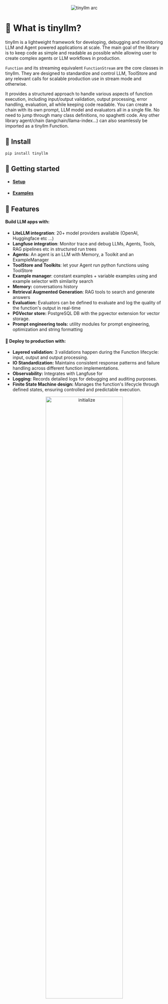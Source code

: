 <p align="center">
    <img src="https://github.com/zozoheir/tinyllm/assets/42655961/28d13a6a-8366-497f-b3e8-8be262f5b9fd" alt="tinyllm arc">
</p>



# 🚀 What is tinyllm?
tinyllm is a lightweight framework for developing, debugging and monitoring LLM and Agent powered applications at scale. The main goal of the library is to keep code as simple and readable as possible while allowing user to create complex agents or LLM workflows in production.

`Function` and its streaming equivalent `FunctionStream` are the core classes in tinyllm. They are designed to standardize and control LLM, ToolStore and any relevant calls for scalable production use in stream mode and otherwise.

It provides a structured approach to handle various aspects of function execution, including input/output validation, output processing, error handling, evaluation, all while keeping code readable. You can create a chain with its own prompt, LLM model and evaluators all in a single file. No need to jump through many class definitions, no spaghetti code. Any other library agent/chain (langchain/llama-index...) can also seamlessly be imported as a tinyllm Function.


## 🚀 Install
```
pip install tinyllm
```

## 🚀 Getting started
* ####  [Setup](https://github.com/zozoheir/tinyllm/blob/main/docs/setup.md)
* ####  [Examples](https://github.com/zozoheir/tinyllm/blob/main/docs/examples/)


## 🚀 Features
#### Build LLM apps with:
- **LiteLLM integration**: 20+ model providers available (OpenAI, Huggingface etc ...)
- **Langfuse integration**: Monitor trace and debug LLMs, Agents, Tools, RAG pipelines etc in structured run trees
- **Agents:** An agent is an LLM with Memory, a Toolkit and an ExampleManager
- **ToolStore and Toolkits**: let your Agent run python functions using ToolStore
- **Example manager**: constant examples + variable examples using and example selector with similarity search
- **Memory:** conversations history
- **Retrieval Augmented Generation**: RAG tools to search and generate answers
- **Evaluation:** Evaluators can be defined to evaluate and log the quality of the function's output in real-time
- **PGVector store:** PostgreSQL DB with the pgvector extension for vector storage.
- **Prompt engineering tools:** utility modules for prompt engineering, optimization and string formatting

#### 🚀 Deploy to production with:
- **Layered validation:** 3 validations happen during the Function lifecycle: input, output and output processing.
- **IO Standardization:** Maintains consistent response patterns and failure handling across different function implementations.
- **Observability:** Integrates with Langfuse for
- **Logging:** Records detailed logs for debugging and auditing purposes.
- **Finite State Machine design:** Manages the function's lifecycle through defined states, ensuring controlled and predictable execution.



<p align="center">
    <img src="https://github.com/zozoheir/tinyllm/assets/42655961/0284f94d-7c5d-4abb-900d-3fc3381d61dc" width="70%" height="70%" alt="initialize">
</p>


## Background and goals
Many of the LLM libraries today (langchain, llama-index, deep pavlov...) have made serious software design commitments which I believe were too early to make given the infancy of the industry.
The goals of tinyllm are:
* **Solve painpoints from current libraries**: lack of composability (within + between libraries), complex software designs, code readability, debugging and logging.
* **High level, robust abstractions**: tinyllm is designed to be as simple as possible to use and integrate with existing and living codebases.
* **Human and machine readable code** to enable AI powered and autonomous chain development

## API model
LLM Functions are designed to behave like a web API. All Functions will always, even if failed, return a dictionary response.

#### Validation
Validations are defined through a Pydantic model and are provided to the Function using input_validator, output_validator and output_processing_validator args to a Function

## Tracing
tinyllm is integrated with Langfuse for tracing chains, functions and agents.
![Screenshot 2023-08-11 at 12 45 07 PM](https://github.com/zozoheir/tinyllm/assets/42655961/4d7c6ae9-e9a3-4795-9496-ad7905bc361e)

### Managing configs and credentials
Configs are managed through a tinyllm.yaml file. It gets picked up at runtime in tinyllm.__init__ and can be placed in any of /DocumentStore, the root folder, or the current working directory. Here is a sample yaml config file:
```yaml
LLM_PROVIDERS:
  OPENAI_API_KEY: ""
LANGFUSE:
  LANGFUSE_PUBLIC_KEY: ""
  LANGFUSE_SECRET_KEY: ""
POSTGRES:
  USERNAME: ""
  PASSWORD: ""
  HOST: ""
  PORT: 
  NAME: ""
```

## ⚡ Concurrency vs Parallelism vs Chaining
These tend to be confusing across the board. Here's a quick explanation:
- **Concurrency** : This means more than 1 Input/Ouput request at a time. Just like you can download 10 files 
concurrently on your web browser, you can call 10 APIs concurrently.
- **Chaining** : An ordered list of Functions where a Function's output is the input of the next Function in the chain.
- **Parallelism** : compute/calculations being performed on more than 1 process/CPU Core on the same machine. This is what 
model providers like OpenAI do using large GPU clusters (Nvidia, AMD...). This is used for "CPU Bound" tasks.

Tinyllm does not care about Parallelism. Parallelism is implemented by LLM providers
on a GPU/CPU level and should be abstracted away using an LLM microservice.
Tinyllm only cares about Concurrency, Chaining and organizing IO Bound tasks.

### Logging
Finite state machine with predictable and controlled state transitions for easy debugging of your chains/compute graphs.

Below is the trace for asking "What is the user's birthday" to an Agent with a get_user_property Tool. 

```
INFO | tinyllm.function | 2023-12-25 19:37:10,617 : [Standard example selector] transition to: States.INIT 
INFO | tinyllm.function | 2023-12-25 19:37:12,720 : [BufferMemory] transition to: States.INIT 
INFO | tinyllm.function | 2023-12-25 19:37:12,729 : [get_user_property] transition to: States.INIT 
INFO | tinyllm.function | 2023-12-25 19:37:12,729 : [Toolkit] transition to: States.INIT 
INFO | tinyllm.function | 2023-12-25 19:37:12,731 : [LiteLLM] transition to: States.INIT 
INFO | tinyllm.function | 2023-12-25 19:37:12,732 : [BufferMemory] transition to: States.INIT 
INFO | tinyllm.function | 2023-12-25 19:37:12,732 : [AnswerCorrectnessEvaluator] transition to: States.INIT 
INFO | tinyllm.function | 2023-12-25 19:37:12,732 : [Agent] transition to: States.INIT 
INFO | tinyllm.function | 2023-12-25 19:37:12,737 : [Agent] transition to: States.INPUT_VALIDATION 
INFO | tinyllm.function | 2023-12-25 19:37:12,737 : [Agent] transition to: States.RUNNING 
INFO | tinyllm.function | 2023-12-25 19:37:12,739 : [LiteLLM] transition to: States.INPUT_VALIDATION 
INFO | tinyllm.function | 2023-12-25 19:37:12,740 : [LiteLLM] transition to: States.RUNNING 
INFO | tinyllm.function | 2023-12-25 19:37:13,547 : [LiteLLM] transition to: States.OUTPUT_VALIDATION 
INFO | tinyllm.function | 2023-12-25 19:37:13,548 : [LiteLLM] transition to: States.PROCESSING_OUTPUT 
INFO | tinyllm.function | 2023-12-25 19:37:13,548 : [LiteLLM] transition to: States.PROCESSED_OUTPUT_VALIDATION 
INFO | tinyllm.function | 2023-12-25 19:37:13,548 : [LiteLLM] transition to: States.COMPLETE 
INFO | tinyllm.function | 2023-12-25 19:37:13,899 : [BufferMemory] transition to: States.INPUT_VALIDATION 
INFO | tinyllm.function | 2023-12-25 19:37:13,899 : [BufferMemory] transition to: States.RUNNING 
INFO | tinyllm.function | 2023-12-25 19:37:13,899 : [BufferMemory] transition to: States.OUTPUT_VALIDATION 
INFO | tinyllm.function | 2023-12-25 19:37:13,899 : [BufferMemory] transition to: States.PROCESSING_OUTPUT 
INFO | tinyllm.function | 2023-12-25 19:37:13,900 : [BufferMemory] transition to: States.PROCESSED_OUTPUT_VALIDATION 
INFO | tinyllm.function | 2023-12-25 19:37:13,900 : [BufferMemory] transition to: States.COMPLETE 
INFO | tinyllm.function | 2023-12-25 19:37:14,444 : [BufferMemory] transition to: States.INPUT_VALIDATION 
INFO | tinyllm.function | 2023-12-25 19:37:14,444 : [BufferMemory] transition to: States.RUNNING 
INFO | tinyllm.function | 2023-12-25 19:37:14,444 : [BufferMemory] transition to: States.OUTPUT_VALIDATION 
INFO | tinyllm.function | 2023-12-25 19:37:14,444 : [BufferMemory] transition to: States.PROCESSING_OUTPUT 
INFO | tinyllm.function | 2023-12-25 19:37:14,444 : [BufferMemory] transition to: States.PROCESSED_OUTPUT_VALIDATION 
INFO | tinyllm.function | 2023-12-25 19:37:14,445 : [BufferMemory] transition to: States.COMPLETE 
INFO | tinyllm.function | 2023-12-25 19:37:15,001 : [Toolkit] transition to: States.INPUT_VALIDATION 
INFO | tinyllm.function | 2023-12-25 19:37:15,002 : [Toolkit] transition to: States.RUNNING 
INFO | tinyllm.function | 2023-12-25 19:37:15,003 : [get_user_property] transition to: States.INPUT_VALIDATION 
INFO | tinyllm.function | 2023-12-25 19:37:15,004 : [get_user_property] transition to: States.RUNNING 
INFO | tinyllm.function | 2023-12-25 19:37:15,005 : [get_user_property] transition to: States.OUTPUT_VALIDATION 
INFO | tinyllm.function | 2023-12-25 19:37:15,005 : [get_user_property] transition to: States.PROCESSING_OUTPUT 
INFO | tinyllm.function | 2023-12-25 19:37:15,005 : [get_user_property] transition to: States.PROCESSED_OUTPUT_VALIDATION 
INFO | tinyllm.function | 2023-12-25 19:37:15,005 : [get_user_property] transition to: States.COMPLETE 
INFO | tinyllm.function | 2023-12-25 19:37:15,510 : [Toolkit] transition to: States.OUTPUT_VALIDATION 
INFO | tinyllm.function | 2023-12-25 19:37:15,511 : [Toolkit] transition to: States.PROCESSING_OUTPUT 
INFO | tinyllm.function | 2023-12-25 19:37:15,511 : [Toolkit] transition to: States.PROCESSED_OUTPUT_VALIDATION 
INFO | tinyllm.function | 2023-12-25 19:37:15,511 : [Toolkit] transition to: States.COMPLETE 
INFO | tinyllm.function | 2023-12-25 19:37:15,838 : [LiteLLM] transition to: States.INPUT_VALIDATION 
INFO | tinyllm.function | 2023-12-25 19:37:15,839 : [LiteLLM] transition to: States.RUNNING 
INFO | tinyllm.function | 2023-12-25 19:37:16,628 : [LiteLLM] transition to: States.OUTPUT_VALIDATION 
INFO | tinyllm.function | 2023-12-25 19:37:16,629 : [LiteLLM] transition to: States.PROCESSING_OUTPUT 
INFO | tinyllm.function | 2023-12-25 19:37:16,629 : [LiteLLM] transition to: States.PROCESSED_OUTPUT_VALIDATION 
INFO | tinyllm.function | 2023-12-25 19:37:16,629 : [LiteLLM] transition to: States.COMPLETE 
INFO | tinyllm.function | 2023-12-25 19:37:16,814 : [BufferMemory] transition to: States.INPUT_VALIDATION 
INFO | tinyllm.function | 2023-12-25 19:37:16,814 : [BufferMemory] transition to: States.RUNNING 
INFO | tinyllm.function | 2023-12-25 19:37:16,814 : [BufferMemory] transition to: States.OUTPUT_VALIDATION 
INFO | tinyllm.function | 2023-12-25 19:37:16,815 : [BufferMemory] transition to: States.PROCESSING_OUTPUT 
INFO | tinyllm.function | 2023-12-25 19:37:16,815 : [BufferMemory] transition to: States.PROCESSED_OUTPUT_VALIDATION 
INFO | tinyllm.function | 2023-12-25 19:37:16,815 : [BufferMemory] transition to: States.COMPLETE 
INFO | tinyllm.function | 2023-12-25 19:37:17,148 : [Agent] transition to: States.OUTPUT_VALIDATION 
INFO | tinyllm.function | 2023-12-25 19:37:17,149 : [AnswerCorrectnessEvaluator] transition to: States.INPUT_VALIDATION 
INFO | tinyllm.function | 2023-12-25 19:37:17,149 : [AnswerCorrectnessEvaluator] transition to: States.RUNNING 
INFO | tinyllm.function | 2023-12-25 19:37:17,149 : [AnswerCorrectnessEvaluator] transition to: States.OUTPUT_VALIDATION 
INFO | tinyllm.function | 2023-12-25 19:37:17,150 : [AnswerCorrectnessEvaluator] transition to: States.PROCESSING_OUTPUT 
INFO | tinyllm.function | 2023-12-25 19:37:17,151 : [AnswerCorrectnessEvaluator] transition to: States.PROCESSED_OUTPUT_VALIDATION 
INFO | tinyllm.function | 2023-12-25 19:37:17,151 : [AnswerCorrectnessEvaluator] transition to: States.COMPLETE 
INFO | tinyllm.function | 2023-12-25 19:37:17,846 : [Agent] transition to: States.PROCESSING_OUTPUT 
INFO | tinyllm.function | 2023-12-25 19:37:17,847 : [Agent] transition to: States.PROCESSED_OUTPUT_VALIDATION 
INFO | tinyllm.function | 2023-12-25 19:37:17,847 : [Agent] transition to: States.COMPLETE 
{'status': 'success', 'output': {'response': {'id': 'chatcmpl-8ZpjY0QmXbDiMIcSRwKuCUny4sxul', 'choices': [{'finish_reason': 'stop', 'index': 0, 'message': {'content': "The user's birthday is on January 1st.", 'role': 'assistant'}}], 'created': 1703551035, 'model': 'gpt-3.5-turbo-0613', 'object': 'chat.completion', 'system_fingerprint': None, 'usage': {'completion_tokens': 12, 'prompt_tokens': 138, 'total_tokens': 150}, '_response_ms': 785.606}}}
```


